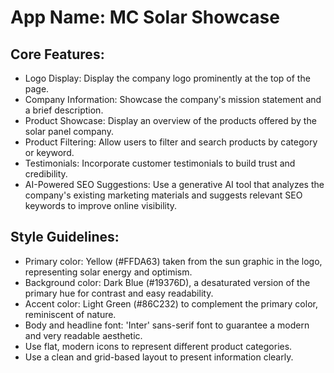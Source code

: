 # **App Name**: MC Solar Showcase

## Core Features:

- Logo Display: Display the company logo prominently at the top of the page.
- Company Information: Showcase the company's mission statement and a brief description.
- Product Showcase: Display an overview of the products offered by the solar panel company.
- Product Filtering: Allow users to filter and search products by category or keyword.
- Testimonials: Incorporate customer testimonials to build trust and credibility.
- AI-Powered SEO Suggestions: Use a generative AI tool that analyzes the company's existing marketing materials and suggests relevant SEO keywords to improve online visibility.

## Style Guidelines:

- Primary color: Yellow (#FFDA63) taken from the sun graphic in the logo, representing solar energy and optimism.
- Background color: Dark Blue (#19376D), a desaturated version of the primary hue for contrast and easy readability.
- Accent color: Light Green (#86C232) to complement the primary color, reminiscent of nature.
- Body and headline font: 'Inter' sans-serif font to guarantee a modern and very readable aesthetic.  
- Use flat, modern icons to represent different product categories.
- Use a clean and grid-based layout to present information clearly.